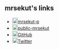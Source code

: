 ## mrsekut's links

- <img src="https://i.gyazo.com/7057219f5b20ca8afd122945b72453d3.png" width="18">[mrsekut-p](https://scrapbox.io/mrsekut-p/)
- <img src="https://i.gyazo.com/7057219f5b20ca8afd122945b72453d3.png" width="18">[public-mrsekut](https://scrapbox.io/public-mrsekut/)
- <img src="https://i.gyazo.com/ef7a02b69836dc8b6a732a54c4200dcb.png" width="18">[GitHub](https://github.com/mrsekut)
- <img src="https://i.gyazo.com/27efa615afe6bbdfabc1bffc9daaf15b.png" width="18">[Twitter](https://twitter.com/mrsekut)
